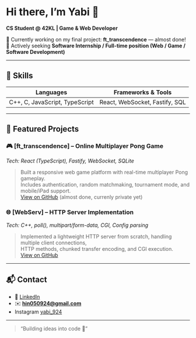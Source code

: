 # Hi there, I’m Yabi 👋  
**CS Student @ 42KL | Game & Web Developer**

🎯 Currently working on my final project: **ft_transcendence** — almost done!  
🎯 Actively seeking **Software Internship / Full-time position (Web / Game / Software Development)**

---

## 🔧 Skills  
| Languages | Frameworks & Tools |
|-----------|--------------------|
| C++, C, JavaScript, TypeScript | React, WebSocket, Fastify, SQL |

---

## 🚀 Featured Projects

### 🎮 [ft_transcendence] – Online Multiplayer Pong Game  
*Tech: React (TypeScript), Fastify, WebSocket, SQLite*  
> Built a responsive web game platform with real-time multiplayer Pong gameplay.  
> Includes authentication, random matchmaking, tournament mode, and mobile/iPad support.  
[View on GitHub](https://github.com/natsuhakoishi/ft_transcendence) (almost done, currenly private yet)

### 🌐 [WebServ] – HTTP Server Implementation  
*Tech: C++, poll(), multipart/form-data, CGI, Config parsing*  
> Implemented a lightweight HTTP server from scratch, handling multiple client connections,  
> HTTP methods, chunked transfer encoding, and CGI execution.  
[View on GitHub](https://github.com/natsuhakoishi/webserv) 

---

## 📬 Contact  
- 💼 [LinkedIn](https://www.linkedin.com/in/yanbin-yong/)
- ✉️ **hin050924@gmail.com**
- Instagram [yabi_924](https://www.instagram.com/yabi_924)

---

> “Building ideas into code 🚀”
